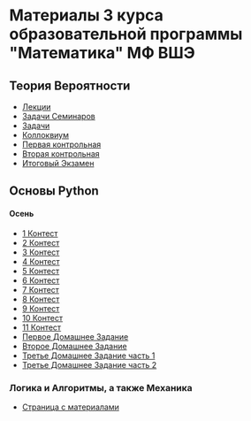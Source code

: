 # Материалы 3 курса образовательной программы "Математика" МФ ВШЭ

## Теория Вероятности

- [Лекции]()
- [Задачи Семинаров]()
- [Задачи]()
- [Коллоквиум]()
- [Первая контрольная]()
- [Вторая контрольная]()
- [Итоговый Экзамен]()


## Основы Python

#### Осень
- [1 Контест]()
- [2 Контест]()
- [3 Контест]()
- [4 Контест]()
- [5 Контест]()
- [6 Контест]()
- [7 Контест]()
- [8 Контест]()
- [9 Контест]()
- [10 Контест]()
- [11 Контест]()
- [Первое Домашнее Задание]()
- [Второе Домашнее Задание]()
- [Третье Домашнее Задание часть 1]()
- [Третье Домашнее Задание часть 2]()


### Логика и Алгоритмы, а также Механика

- [Страница с материалами](https://vladm0z.github.io/HSE-Math/Logic&Mechanics)

